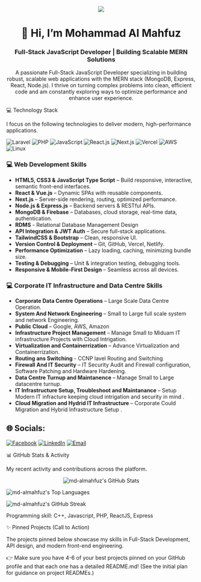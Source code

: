 <!--
This README.md file is the core of your professional GitHub profile.
Customize all [PLACEHOLDER] text and update the social links/badges.
-->

<!-- 1. Banner/Cover Image Placeholder -->

<p align="center">
<!-- NOTE: This is a sophisticated placeholder. For a permanent banner, replace this URL with your own custom image. -->
<img src="[https://i.ibb.co/Df1JzKSw/github-header-banner-2.png]"/>
</p>

<!-- 2. Official Name & Short Designation (Visible in your GitHub settings) -->

<h1 align="center">👋 Hi, I’m Mohammad Al Mahfuz</h1>
<h3 align="center">Full-Stack JavaScript Developer | Building Scalable MERN Solutions</h3>

<!-- 3. Short Description about yourself -->

<p align="center">
A passionate Full-Stack JavaScript Developer specializing in building robust, scalable web applications with the MERN stack (MongoDB, Express, React, Node.js).
I thrive on turning complex problems into clean, efficient code and am constantly exploring ways to optimize performance and enhance user experience.
</p>


💻 Technology Stack

I focus on the following technologies to deliver modern, high-performance applications.

![Laravel](https://img.shields.io/badge/Framework-Laravel-informational?style=flat&logo=laravel&color=FF2D20)
![PHP](https://img.shields.io/badge/Code-PHP-informational?style=flat&logo=php&color=777BB4)
![JavaScript](https://img.shields.io/badge/Code-JavaScript-informational?style=flat&logo=javascript&color=F7DF1E)
![React.js](https://img.shields.io/badge/Library-ReactJs-61DAFB?logo=react&logoColor=white)
![Next.js](https://img.shields.io/badge/Framework-Next.js-informational?style=flat&logo=next.js&color=000000)
![Vercel](https://img.shields.io/badge/Deployment-Vercel-informational?style=flat&logo=vercel&color=000000)
![AWS](https://img.shields.io/badge/Cloud-AWS-informational?style=flat&logo=amazon-aws&color=232F3E)
![Linux](https://img.shields.io/badge/System-Linux-informational?style=flat&logo=linux&color=FCC624)


### 💻 Web Development Skills
- **HTML5, CSS3 & JavaScript Type Script** – Build responsive, interactive, semantic front-end interfaces.  
- **React & Vue.js** – Dynamic SPAs with reusable components.  
- **Next.js** – Server-side rendering, routing, optimized performance.  
- **Node.js & Express.js** – Backend servers & RESTful APIs.  
- **MongoDB & Firebase** – Databases, cloud storage, real-time data, authentication.
- **RDMS** - Relational Database Management Design
- **API Integration & JWT Auth** – Secure full-stack applications.  
- **TailwindCSS & Bootstrap** – Clean, responsive UI.  
- **Version Control & Deployment** – Git, GitHub, Vercel, Netlify.  
- **Performance Optimization** – Lazy loading, caching, minimizing bundle size.  
- **Testing & Debugging** – Unit & integration testing, debugging tools.  
- **Responsive & Mobile-First Design** – Seamless across all devices.

### 💻 Corporate IT Infrastructure and Data Centre Skills
- **Corporate Data Centre Operations** – Large Scale Data Centre Operation.  
- **System And Network Engineering** – Small to Large full scale system and network Engineering.  
- **Public Cloud** – Google, AWS, Amazon  
- **Infrastructure Project Management** – Manage Small to Miduam IT infrastructure Projects with Cloud Intrigation.  
- **Virtualization and Containerrization** – Advance Virtualization and Containerrization.
- **Routing ans Switching** - CCNP lavel Routing and Switching 
- **Firewall And IT Security** – IT Security Audit and Firewall configuration, Software Patching and Hardware Hardening.  
- **Data Centre Turnup and Maintanence** – Manage Small to Large datacentre turnup.  
- **IT Infrastructure Setup, Troubleshoot and Maintanance** – Setup Modern IT infracture keeping cloud intrigation and security in mind .  
- **Cloud Migration and Hydrid IT Infrastructure** – Corporate Could Migration and Hybrid Infrastructure Setup .  


## 🌐 Socials:
[![Facebook](https://img.shields.io/badge/Facebook-%231877F2.svg?logo=Facebook&logoColor=white)](https://www.facebook.com/almahfuz)
[![LinkedIn](https://img.shields.io/badge/LinkedIn-%230077B5.svg?logo=linkedin&logoColor=white)](www.linkedin.com/in/almahfuz1109)
[![Email](https://img.shields.io/badge/Email-D14836?logo=gmail&logoColor=white)](mailto:malmahfuz@gmail.com)


<!-- Example of other tools you might use (uncomment and customize if needed) -->
<!-- <img src="https://www.google.com/search?q=https://skillicons.dev/icons%3Fi%3Dpython,django,aws,docker,jest,c" alt="Other Tech Icons" /> -->
</p>

📊 GitHub Stats & Activity

My recent activity and contributions across the platform.

<p align="center">
<!-- 8. GitHub Stats & Current Status -->
<!-- GitHub Stats Card -->
<img src="https://www.google.com/search?q=https://github-readme-stats.vercel.app/api%3Fusername%3Dmd-almahfuz%26show_icons%3Dtrue%26theme%3Ddark%26include_all_commits%3Dtrue%26count_private%3Dtrue"
alt="md-almahfuz's GitHub Stats" />

<!-- Top Languages Card -->

<img src="https://www.google.com/search?q=https://github-readme-stats.vercel.app/api/top-langs/%3Fusername%3Dmd-almahfuz%26layout%3Dcompact%26theme%3Ddark"
alt="md-almahfuz's Top Languages" />

<!-- GitHub Streak (Shows contribution consistency) -->

<img src="https://www.google.com/search?q=https://github-readme-streak-stats.herokuapp.com/%3Fuser%3Dmd-almahfuz%26theme%3Ddark"
alt="md-almahfuz's GitHub Streak" />

</p>

Programming skill:
C++, Javascript, PHP, ReactJS, Express

✨ Pinned Projects (Call to Action)

The projects pinned below showcase my skills in Full-Stack Development, API design, and modern front-end engineering.

👉 Make sure you have 4-6 of your best projects pinned on your GitHub profile and that each one has a detailed README.md! (See the initial plan for guidance on project READMEs.)
